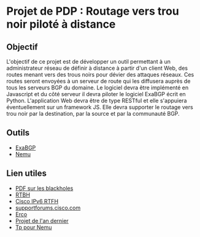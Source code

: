 # Projet de PDP : Routage vers trou noir piloté à distance

## Objectif
L'objectif de ce projet est de développer un outil permettant à un administrateur réseau de définir à distance à partir d'un client Web, des routes menant vers des trous noirs pour dévier des attaques réseaux. 
Ces routes seront envoyées à un serveur de route qui les diffusera auprès de tous les serveurs BGP du domaine. 
Le logiciel devra être implémenté en Javascript et du côté serveur il devra piloter le logiciel ExaBGP écrit en Python. 
L'application Web devra être de type RESTful et elle s'appuiera éventuellement sur un framework JS. 
Elle devra supporter le routage vers trou noir par la destination, par la source et par la communauté BGP.

## Outils
- [ExaBGP](https://github.com/Exa-Networks/exabgp)
- [Nemu](https://gitlab.com/v-a/nemu)

## Lien utiles
- [PDF sur les blackholes](http://www.cisco.com/c/dam/en_us/about/security/intelligence/blackhole.pdf)
- [RTBH](http://packetlife.net/blog/2009/jul/6/remotely-triggered-black-hole-rtbh-routing/)
- [Cisco IPv6 RTFH](http://www.cisco.com/c/en/us/about/security-center/ipv6-remotely-triggered-black-hole.html)
- [supportforums.cisco.com](https://supportforums.cisco.com/discussion/12710041/bgp-remotely-triggered-black-hole-rtbh-routing) 
- [Erco](https://erco.xyz/)
- [Projet de l'an dernier](https://services.emi.u-bordeaux.fr/projet/git/blackholepdp)
- [Tp pour Nemu](http://dept-info.labri.fr/~magoni/rvep/TD-RTBHR/)
